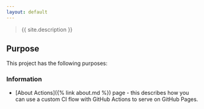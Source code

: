 ```yaml
---
layout: default
---
```


> {{ site.description }}


## Purpose

This project has the following purposes:

### Information

- [About Actions]({% link about.md %}) page - this describes how you can use a custom CI flow with GitHub Actions to serve on GitHub Pages.
